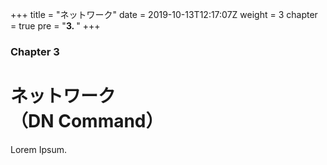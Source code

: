 +++
title = "ネットワーク"
date = 2019-10-13T12:17:07Z
weight = 3
chapter = true
pre = "<b>3. </b>"
+++

### Chapter 3

# ネットワーク<br>（DN Command）

Lorem Ipsum.
